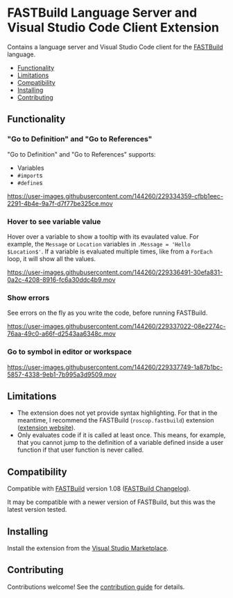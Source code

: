 # FASTBuild Language Server and Visual Studio Code Client Extension

Contains a language server and Visual Studio Code client for the [FASTBuild](https://www.fastbuild.org/) language.

  * [Functionality](#functionality)
  * [Limitations](#limitations)
  * [Compatibility](#compatibility)
  * [Installing](#installing)
  * [Contributing](#contributing)

## Functionality

### "Go to Definition" and "Go to References"

"Go to Definition" and "Go to References" supports:
* Variables
* `#import`s
* `#define`s

https://user-images.githubusercontent.com/144260/229334359-cfbb1eec-2291-4b4e-9a7f-d7f77be325ce.mov

### Hover to see variable value

Hover over a variable to show a tooltip with its evaulated value. For example, the `Message` or `Location` variables in `.Message = 'Hello $Location$'`. If a variable is evaluated multiple times, like from a `ForEach` loop, it will show all the values.

https://user-images.githubusercontent.com/144260/229336491-30efa831-0a2c-4208-8916-fc6a30ddc4b9.mov

### Show errors

See errors on the fly as you write the code, before running FASTBuild.

https://user-images.githubusercontent.com/144260/229337022-08e2274c-76aa-49c0-a66f-d2543aa6348c.mov

### Go to symbol in editor or workspace

https://user-images.githubusercontent.com/144260/229337749-1a87b1bc-5857-4338-9eb1-7b995a3d9509.mov

## Limitations

* The extension does not yet provide syntax highlighting. For that in the meantime, I recommend the FASTBuild (`roscop.fastbuild`) extension ([extension website](https://marketplace.visualstudio.com/items?itemName=RoscoP.fastbuild)).
* Only evaluates code if it is called at least once. This means, for example, that you cannot jump to the definition of a variable defined inside a user function if that user function is never called.

## Compatibility

Compatible with [FASTBuild](https://www.fastbuild.org/) version 1.08 ([FASTBuild Changelog](https://www.fastbuild.org/docs/changelog.html)).

It may be compatible with a newer version of FASTBuild, but this was the latest version tested.

## Installing

Install the extension from the [Visual Studio Marketplace](https://marketplace.visualstudio.com/items?itemName=HarrisonT.fastbuild-support).

## Contributing

Contributions welcome! See the [contribution guide](CONTRIBUTING.md) for details.
